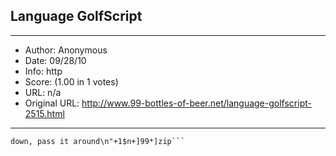 
## Language GolfScript ##
---
- Author: Anonymous
- Date: 09/28/10
- Info: http
- Score:  (1.00 in 1 votes)
- URL: n/a
- Original URL: http://www.99-bottles-of-beer.net/language-golfscript-2515.html
---

```[296,{3/)}%-1%["No more"]+[" bottles":b]294*[b-1<]2*+[b]+[" of beer on the wall\n".8<"\nTake one
down, pass it around\n"+1$n+]99*]zip```